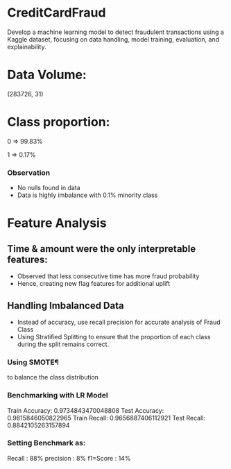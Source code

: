 # CreditCardFraud
Develop a machine learning model to detect fraudulent transactions using a Kaggle dataset, focusing on data handling, model training, evaluation, and explainability. 

# Data Volume:

(283726, 31)

# Class	proportion:

0  => 99.83%

1  => 0.17%

### Observation
- No nulls found in data
- Data is highly imbalance with 0.1% minority class

# Feature Analysis

## Time & amount were the only interpretable features:
- Observed that less consecutive time has more fraud probability
- Hence, creating new flag features for additional uplift


## Handling Imbalanced Data
- Instead of accuracy, use recall precision for accurate analysis of Fraud Class
- Using Stratified Splitting to ensure that the proportion of each class during the split remains correct.

### Using SMOTE¶
to balance the class distribution

### Benchmarking with LR Model
Train Accuracy: 0.9734843470048808
Test Accuracy: 0.9815846050822965
Train Recall: 0.9656887406112921
Test Recall: 0.8842105263157894

### Setting Benchmark as:
Recall : 88%
precision : 8%
f1=Score : 14%





